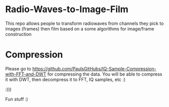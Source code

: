 # Radio-Waves-to-Image-Film
This repo allows people to transform radiowaves from channels they pick to images (frames) then film based on a some algorithms for image/frame construction

# Compression
Please go to https://github.com/PaulsGitHubs/IQ-Sample-Compression-with-FFT-and-DWT for compressing the data. You will be able to compress it with DWT, then decompress it to FFT, IQ samples, etc :)

:)))

Fun stuff :)
